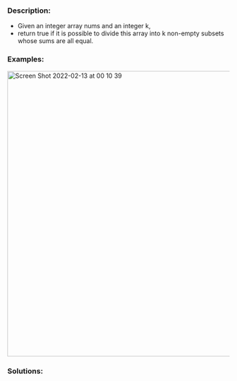 ### Description:
- Given an integer array nums and an integer k, 
- return true if it is possible to divide this array into k non-empty subsets whose sums are all equal.

### Examples:
<img width="646" alt="Screen Shot 2022-02-13 at 00 10 39" src="https://user-images.githubusercontent.com/49216429/153739653-c9e8de62-170d-4367-ab65-1ed23f021130.png">


### Solutions:
